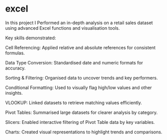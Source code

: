 # excel

In this project I Performed an in-depth analysis on a retail sales dataset using advanced Excel functions and visualisation tools.

Key skills demonstrated:

Cell Referencing: Applied relative and absolute references for consistent formulas.

Data Type Conversion: Standardised date and numeric formats for accuracy.

Sorting & Filtering: Organised data to uncover trends and key performers.

Conditional Formatting: Used to visually flag high/low values and other insights.

VLOOKUP: Linked datasets to retrieve matching values efficiently.

Pivot Tables: Summarised large datasets for clearer analysis by category.

Slicers: Enabled interactive filtering of Pivot Table data by key variables.

Charts: Created visual representations to highlight trends and comparisons.
